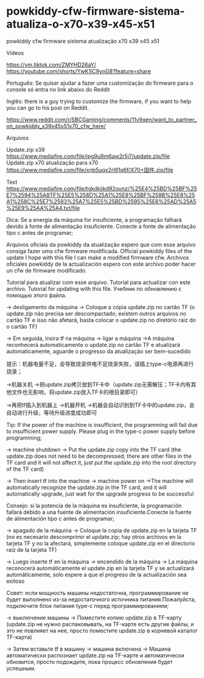 # powkiddy-cfw-firmware-sistema-atualiza-o-x70-x39-x45-x51
powkiddy cfw firmware sistema atualização x70 x39 x45 x51

Vídeos

https://vm.tiktok.com/ZMYHD26aY/
https://youtube.com/shorts/YwK1iC9ynG8?feature=share

Português:
Se quiser ajudar a fazer uma customização do firmware para o console só entra no link abaixo do Reddit 

Inglês:
there is a guy trying to customize the firmware, if you want to help you can go to his post on Reddit.  

https://www.reddit.com/r/SBCGaming/comments/11v9qen/want_to_partner_on_powkiddy_x39x45x51x70_cfw_here/

Arquivos

Update.zip x39
 https://www.mediafire.com/file/jpg9u9m6aw2r5j7/update.zip/file 
Update.zip x70 atualização para x70
https://www.mediafire.com/file/xnb5uqx2rl91q6f/X70+固件.zip/file

Text
https://www.mediafire.com/file/tgkdkjjkd92ounz/%25E4%25BD%25BF%25E7%2594%25A8TF%25E5%258D%25A1%25E8%25BF%259B%25E8%25A1%258C%25E7%2583%25A7%25E5%25BD%2595%25E6%25AD%25A5%25E9%25AA%25A4.txt/file


Dica: Se a energia da máquina for insuficiente, a programação falhará devido à fonte de alimentação insuficiente. Conecte a fonte de alimentação tipo c antes de programar;

Arquivos oficiais da powkiddy da atualização espero que com esse arquivo consiga fazer uma cfw firmware modificada.
Official powkiddy files of the update I hope with this file I can make a modified firmware cfw.
Archivos oficiales powkiddy de la actualización espero con este archivo poder hacer un cfw de firmware modificado.



Tutorial para atualizar com esse arquivo.
Tutorial para actualizar con este archivo.
Tutorial for updating with this file.
Учебник по обновлению с помощью этого файла.



 -> desligamento da máquina
 -> Coloque a cópia update.zip no cartão TF (o update.zip não precisa ser descompactado; existem outros arquivos no cartão TF e isso não afetará, basta colocar o update.zip no diretório raiz do o cartão TF)

 -> Em seguida, insira tf na máquina
 -> ligar a máquina
 ->A máquina reconhecerá automaticamente o update.zip no cartão TF e atualizará automaticamente, aguarde o progresso da atualização ser bem-sucedido



提示：机器电量不足，会导致烧录供电不足烧录失败，请插上type-c电源再进行烧录；



->机器关机
->把update.zip拷贝放到TF卡中（update.zip无需解压；TF卡内有其他文件也无影响，将update.zip放入TF卡的根目录即可）

->再把tf插入到机器上
->机器开机
->机器会自动识别到TF卡中的update.zip，会自动进行升级，等待升级进度成功即可


Tip: If the power of the machine is insufficient, the programming will fail due to insufficient power supply. Please plug in the type-c power supply before programming;



 -> machine shutdown
 -> Put the update.zip copy into the TF card (the update.zip does not need to be decompressed; there are other files in the TF card and it will not affect it, just put the update.zip into the root directory of the TF card)

 -> Then insert tf into the machine
 -> machine power on
 ->The machine will automatically recognize the update.zip in the TF card, and it will automatically upgrade, just wait for the upgrade progress to be successful


Consejo: si la potencia de la máquina es insuficiente, la programación fallará debido a una fuente de alimentación insuficiente.Conecte la fuente de alimentación tipo c antes de programar;

 -> apagado de la máquina
 -> Coloque la copia de update.zip en la tarjeta TF (no es necesario descomprimir el update.zip; hay otros archivos en la tarjeta TF y no la afectará, simplemente coloque update.zip en el directorio raíz de la tarjeta TF)

 -> Luego inserte tf en la máquina
 -> encendido de la máquina
 -> La máquina reconocerá automáticamente el update.zip en la tarjeta TF y se actualizará automáticamente, solo espere a que el progreso de la actualización sea exitoso


Совет: если мощность машины недостаточна, программирование не будет выполнено из-за недостаточного источника питания.Пожалуйста, подключите блок питания type-c перед программированием;



 -> выключение машины
 -> Поместите копию update.zip в TF-карту (update.zip не нужно распаковывать, на TF-карте есть другие файлы, и это не повлияет на нее, просто поместите update.zip в корневой каталог TF-карта)

 -> Затем вставьте tf в машину
 -> машина включена
 -> Машина автоматически распознает update.zip на TF-карте и автоматически обновится, просто подождите, пока процесс обновления будет успешным.
